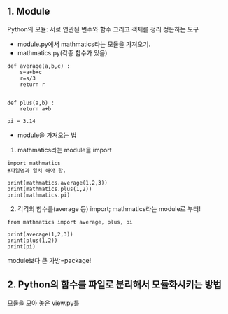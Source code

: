 ## 1. Module
Python의 모듈: 서로 연관된 변수와 함수 그리고 객체를 정리 정돈하는 도구


+ module.py에서 mathmatics라는 모듈을 가져오기.
+ mathmatics.py(각종 함수가 있음)
```
def average(a,b,c) :
    s=a+b+c
    r=s/3
    return r


def plus(a,b) :
    return a+b

pi = 3.14
```
+ module을 가져오는 법 <br>
 1) mathmatics라는 module을 import <br>
```
import mathmatics
#파일명과 일치 해야 함.

print(mathmatics.average(1,2,3))
print(mathmatics.plus(1,2))
print(mathmatics.pi)
```
2) 각각의 함수를(average 등) import; mathmatics라는 module로 부터! <br>
```
from mathmatics import average, plus, pi

print(average(1,2,3))
print(plus(1,2))
print(pi)
```

module보다 큰 가방=package!

## 2. Python의 함수를 파일로 분리해서 모듈화시키는 방법
모듈을 모아 놓은 view.py를 
